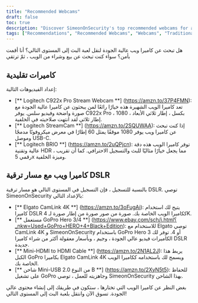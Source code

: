 ```yaml
---
title: "Recommended Webcams"
draft: false
toc: true
description: "Discover SimeonOnSecurity's top recommended webcams for all your streaming needs. Choose from traditional webcams, such as the Logitech C922x Pro Stream Webcam, the Logitech StreamCam, and the Logitech BRIO, or go for a webcam with a DSLR upgrade path, using the Elgato CamLink 4K with a used GoPro Hero 3/4, a Mini-HDMI to HDMI Cable, and a Mini-USB 2.0 Type B Charger. Shop now for the best webcams on the market."
tags: ["Recommendations", "Recommended Webcams", "Webcams", "Traditional Webcams", "Webcam with DSLR Upgrade Path", "Logitech C922x Pro Stream Webcam", "Logitech StreamCam", "Logitech BRIO", "Elgato CamLink 4K", "Go Pro Hero 3/4", "Mini-HDMI to HDMI Cable", "Mini-USB 2.0 Type B Charger"]
---
```


هل تبحث عن كاميرا ويب عالية الجودة لنقل لعبة البث إلى المستوى التالي؟ أنا أقمت بأمن؟ سواء كنت تبحث عن بيع وشراء من الويب ، ثمّ ترتقي  ## كاميرات تقليدية  إعداد الفيديوهات التالية:  - [** Logitech C922x Pro Stream Webcam **] (https://amzn.to/37P4FMN): تعد كاميرا الويب الشهيرة هذه خيارًا رائعًا لمن يبحثون عن كاميرا عالية الجودة مع صورة واضحة وفيديو سلس. يوفر C922x Pro ، 1080 بكسل ، إطار ثلاثي الأبعاد ، إطار ثلاثي لقد انتهت صلاحيته في الخلفية. - [** Logitech StreamCam **] (https://amzn.to/2SQUWAA): إذا كنت تبحث عن كاميرا ويب يوفر 1080 موقفًا يمثل 60 إطارًا في معرض ميكروفونًا مدمجًا وموصل USB-C. - [** Logitech BRIO **] (https://amzn.to/2uQPjcn): توفر كاميرا الويب هذه دقة عالية وتقنية HDR ، مما يجعل خيارًا مثاليًا للبث والتسجيل الاحترافي. كما أن تقريب رقمي 5x وميزة الخلفية.  ## كاميرا ويب مع مسار ترقية DSLR  بالنسبة للتسجيل ، فإن التسجيل في المستوى التالي هو مسار ترقية DSLR. توصي SimeonOnSecurity بالإعداد التالي:  - [** Elgato CamLink 4K **] (https://amzn.to/3oFugAi): يتيح لك استخدام كاميرا DSLR ككاميرا الويب الخاصة بك. صورة من صور صورة من إطار صورة لـ 4K. - [** مستعمل GoPro Hero 3/4 **] (https://www.ebay.com/sch/i.html؟_nkw=Used+GoPro+HERO+4+Black+Edition): للاستخدام مع Elgato توصي CamLink 4K و SimeonOnSecurity باستخدام GoPro Hero 3 أو 4. توفر لك الكاميرات فيديو عالي الجودة ، وجيم ، وبأسعار معقولة أكثر من شراء كاميرا DSLR جديدة. - [** Mini-HDMI to HDMI Cable **] (https://amzn.to/2N1AL2J): يربط هذا الكبل GoPro بكاميرا Elgato CamLink 4K ويسمح لك باستخدامه ككاميرا الويب الخاصة بك. - [** شاحن Mini-USB 2.0 من النوع B **] (https://amzn.to/2XyN5t5): للحفاظ على تشغيل GoPro وجاهزيته للعمل ، توصي SimeonOnSecurity بهذا الشاحن.  بغض النظر عن كاميرا الويب التي تختارها ، ستكون في طريقك إلى إنشاء محتوى عالي الجودة. تسوق الآن وانتقل بلعبة البث إلى المستوى التالي!